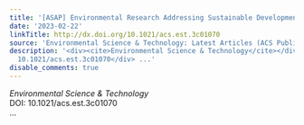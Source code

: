 ```yaml
---
title: '[ASAP] Environmental Research Addressing Sustainable Development Goals'
date: '2023-02-22'
linkTitle: http://dx.doi.org/10.1021/acs.est.3c01070
source: 'Environmental Science & Technology: Latest Articles (ACS Publications)'
description: '<div><cite>Environmental Science & Technology</cite></div><div>DOI:
  10.1021/acs.est.3c01070</div> ...'
disable_comments: true
---
```

<div><cite>Environmental Science & Technology</cite></div><div>DOI: 10.1021/acs.est.3c01070</div> ...